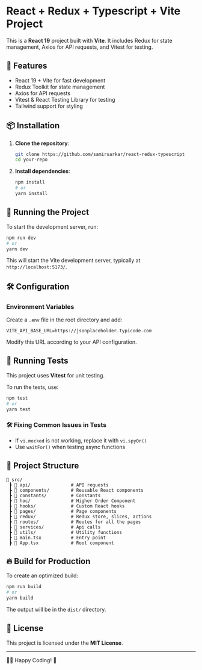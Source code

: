 # React + Redux + Typescript + Vite Project

This is a **React 19** project built with **Vite**. It includes Redux for state management, Axios for API requests, and Vitest for testing.

## 🚀 Features

- React 19 + Vite for fast development
- Redux Toolkit for state management
- Axios for API requests
- Vitest & React Testing Library for testing
- Tailwind support for styling

## 📦 Installation

1. **Clone the repository**:

   ```sh
   git clone https://github.com/samirsarkar/react-redux-typescript
   cd your-repo
   ```

2. **Install dependencies**:
   ```sh
   npm install
   # or
   yarn install
   ```

## 🚀 Running the Project

To start the development server, run:

```sh
npm run dev
# or
yarn dev
```

This will start the Vite development server, typically at `http://localhost:5173/`.

## 🛠 Configuration

### Environment Variables

Create a `.env` file in the root directory and add:

```env
VITE_API_BASE_URL=https://jsonplaceholder.typicode.com
```

Modify this URL according to your API configuration.

## 🧪 Running Tests

This project uses **Vitest** for unit testing.

To run the tests, use:

```sh
npm test
# or
yarn test
```

### 🛠 Fixing Common Issues in Tests

- If `vi.mocked` is not working, replace it with `vi.spyOn()`
- Use `waitFor()` when testing async functions

## 🚀 Project Structure

```
📂 src/
 ┣ 📂 api/               # API requests
 ┣ 📂 components/        # Reusable React components
 ┣ 📂 constants/         # Constants
 ┣ 📂 hoc/               # Higher Order Component
 ┣ 📂 hooks/             # Custom React hooks
 ┣ 📂 pages/             # Page components
 ┣ 📂 redux/             # Redux store, slices, actions
 ┣ 📂 routes/            # Routes for all the pages
 ┣ 📂 services/          # Api calls
 ┣ 📂 utils/             # Utility functions
 ┣ 📜 main.tsx           # Entry point
 ┣ 📜 App.tsx            # Root component
```

## 🔥 Build for Production

To create an optimized build:

```sh
npm run build
# or
yarn build
```

The output will be in the `dist/` directory.

## 📝 License

This project is licensed under the **MIT License**.

---

👨‍💻 Happy Coding! 🚀
